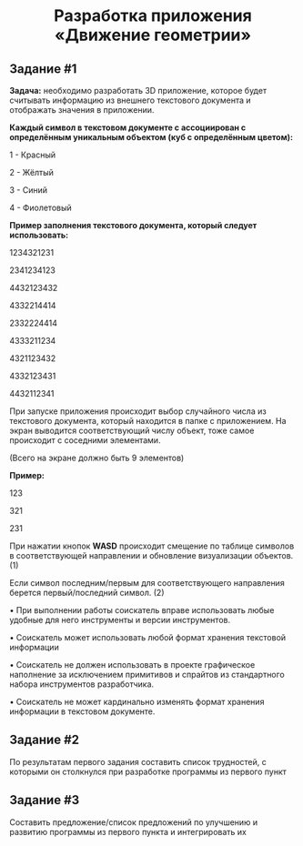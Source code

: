<h1 align="center"> Разработка приложения «Движение геометрии» </h1>

## Задание #1

 **Задача:** необходимо разработать 3D приложение, которое будет считывать информацию из внешнего текстового 
документа и отображать значения в приложении.

 **Каждый символ в текстовом документе с ассоциирован с определённым уникальным объектом (куб с определённым 
цветом):**

 1 - Красный
 
 2 - Жёлтый
 
 3 - Синий
 
 4 - Фиолетовый
 
**Пример заполнения текстового документа, который следует использовать:**
 
 1234321231
 
 2341234123
 
 4432123432
 
 4332214414
 
 2332224414
 
 4333211234
 
 4321123432
 
 4332123431
 
 4432112341
 
При запуске приложения происходит выбор случайного числа из текстового документа, который находится в папке с приложением. На экран выводится соответствующий числу объект, тоже самое происходит с соседними элементами.
 
 
 
(Всего на экране должно быть 9 элементов)

**Пример:**
 
 123
 
 321
 
 231
 
 При нажатии кнопок **WASD** происходит смещение по таблице символов в соответствующей направлении и обновление визуализации объектов. (1)
 
 Если символ последним/первым для соответствующего направления берется первый/последний символ. (2)

 • При выполнении работы соискатель вправе использовать любые удобные для него инструменты и версии инструментов.
 
 • Соискатель может использовать любой формат хранения текстовой информации
 
 • Соискатель не должен использовать в проекте графическое наполнение за исключением примитивов и спрайтов из стандартного набора инструментов разработчика.
 
 • Соискатель не может кардинально изменять формат хранения информации в текстовом документе.
 
## Задание #2

По результатам первого задания составить список трудностей,
 с которыми он столкнулся при разработке программы из первого пункт
 
## Задание #3

 Составить предложение/список предложений по улучшению
 и развитию программы из первого пункта и интегрировать их
